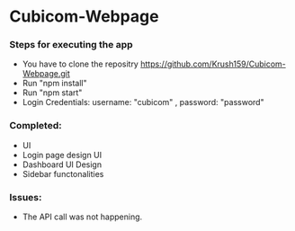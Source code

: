 # Cubicom-Webpage

### Steps for executing the app
  * You have to  clone the repositry https://github.com/Krush159/Cubicom-Webpage.git
  * Run "npm install"
  * Run "npm start"
  * Login Credentials: username: "cubicom" , password: "password"


### Completed: 
 * UI
 * Login page design UI
 * Dashboard UI Design
 * Sidebar functonalities
  
  
  
### Issues:
  * The API call was not happening.
